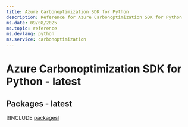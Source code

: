 ```yaml
---
title: Azure Carbonoptimization SDK for Python
description: Reference for Azure Carbonoptimization SDK for Python
ms.date: 09/08/2025
ms.topic: reference
ms.devlang: python
ms.service: carbonoptimization
---
```

# Azure Carbonoptimization SDK for Python - latest
## Packages - latest
[!INCLUDE [packages](carbonoptimization-index.md)]